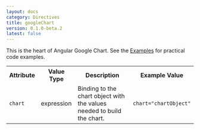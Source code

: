 ```yaml
---
layout: docs
category: Directives
title: googleChart
version: 0.1.0-beta.2
latest: false
---
```


This is the heart of Angular Google Chart. See the [Examples]({{site.baseurl}}/docs/0.0.11/examples/)
for practical code examples.

<table class="table">
    <tr>
        <th>Attribute</th>
        <th>Value Type</th>
        <th>Description</th>
        <th>Example Value</th>
    </tr>
    <tr>
        <td><p><code>chart</code></p>
        <td>expression</td>
        <td>Binding to the chart object with the values needed to build the chart.</td>
        <td><p><code>chart="chartObject"</code></p></td>
    </tr>
</table>